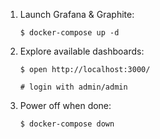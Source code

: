 1. Launch Grafana & Graphite:

   ```
   $ docker-compose up -d
   ```

2. Explore available dashboards:

   ```
   $ open http://localhost:3000/

   # login with admin/admin
   ```

3. Power off when done:

   ```
   $ docker-compose down
   ```

